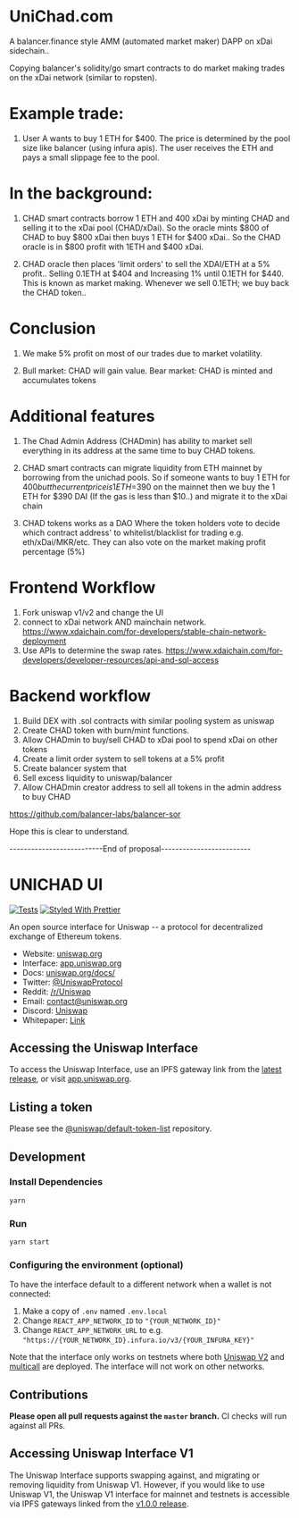 # UniChad.com
A balancer.finance style AMM (automated market maker) DAPP on xDai sidechain..

Copying balancer's solidity/go smart contracts to do market making trades on the xDai network (similar to ropsten).

# Example trade:
1. User A wants to buy 1 ETH for $400.
The price is determined by the pool size like balancer (using infura apis).
The user receives the ETH and pays a small slippage fee to the pool.

# In the background:
1. CHAD smart contracts borrow 1 ETH and 400 xDai by minting CHAD and selling it to the xDai pool (CHAD/xDai).
So the oracle mints $800 of CHAD to buy $800 xDai then buys 1 ETH for $400 xDai..
So the CHAD oracle is in $800 profit with 1ETH and $400 xDai.

2. CHAD oracle then places 'limit orders' to sell the XDAI/ETH at a 5% profit..
Selling 0.1ETH at $404 and Increasing 1% until 0.1ETH for $440.
This is known as market making.
Whenever we sell 0.1ETH; we buy back the CHAD token..

# Conclusion
1. We make 5% profit on most of our trades due to market volatility.

2. Bull market: CHAD will gain value.
Bear market: CHAD is minted and accumulates tokens

# Additional features

1. The Chad Admin Address (CHADmin) has ability to market sell everything in its address at the same time to buy CHAD tokens.

2. CHAD smart contracts can migrate liquidity from ETH mainnet by borrowing from the unichad pools.
So if someone wants to buy 1 ETH for $400 but the current price is 1ETH=$390 on the mainnet then we buy the 1 ETH for $390 DAI (If the gas is less than $10..) and migrate it to the xDai chain

3. CHAD tokens works as a DAO
Where the token holders vote to decide which contract address' to whitelist/blacklist for trading e.g. eth/xDai/MKR/etc.
They can also vote on the market making profit percentage (5%)

# Frontend Workflow

1. Fork uniswap v1/v2 and change the UI
2. connect to xDai network AND mainchain network.
https://www.xdaichain.com/for-developers/stable-chain-network-deployment
3. Use APIs to determine the swap rates.
https://www.xdaichain.com/for-developers/developer-resources/api-and-sql-access

# Backend workflow

1. Build DEX with .sol contracts with similar pooling system as uniswap
2. Create CHAD token with burn/mint functions.
3. Allow CHADmin to buy/sell CHAD to xDai pool to spend xDai on other tokens
4. Create a limit order system to sell tokens at a 5% profit
5. Create balancer system that
5. Sell excess liquidity to uniswap/balancer
6. Allow CHADmin creator address to sell all tokens in the admin address to buy CHAD

 https://github.com/balancer-labs/balancer-sor

Hope this is clear to understand.

--------------------------End of proposal-------------------------

# UNICHAD UI

[![Tests](https://github.com/Uniswap/uniswap-interface/workflows/Tests/badge.svg)](https://github.com/Uniswap/uniswap-interface/actions?query=workflow%3ATests)
[![Styled With Prettier](https://img.shields.io/badge/code_style-prettier-ff69b4.svg)](https://prettier.io/)

An open source interface for Uniswap -- a protocol for decentralized exchange of Ethereum tokens.

- Website: [uniswap.org](https://uniswap.org/)
- Interface: [app.uniswap.org](https://app.uniswap.org)
- Docs: [uniswap.org/docs/](https://uniswap.org/docs/)
- Twitter: [@UniswapProtocol](https://twitter.com/UniswapProtocol)
- Reddit: [/r/Uniswap](https://www.reddit.com/r/Uniswap/)
- Email: [contact@uniswap.org](mailto:contact@uniswap.org)
- Discord: [Uniswap](https://discord.gg/Y7TF6QA)
- Whitepaper: [Link](https://hackmd.io/C-DvwDSfSxuh-Gd4WKE_ig)

## Accessing the Uniswap Interface

To access the Uniswap Interface, use an IPFS gateway link from the
[latest release](https://github.com/Uniswap/uniswap-interface/releases/latest),
or visit [app.uniswap.org](https://app.uniswap.org).

## Listing a token

Please see the
[@uniswap/default-token-list](https://github.com/uniswap/default-token-list)
repository.

## Development

### Install Dependencies

```bash
yarn
```

### Run

```bash
yarn start
```

### Configuring the environment (optional)

To have the interface default to a different network when a wallet is not connected:

1. Make a copy of `.env` named `.env.local`
2. Change `REACT_APP_NETWORK_ID` to `"{YOUR_NETWORK_ID}"`
3. Change `REACT_APP_NETWORK_URL` to e.g. `"https://{YOUR_NETWORK_ID}.infura.io/v3/{YOUR_INFURA_KEY}"`

Note that the interface only works on testnets where both
[Uniswap V2](https://uniswap.org/docs/v2/smart-contracts/factory/) and
[multicall](https://github.com/makerdao/multicall) are deployed.
The interface will not work on other networks.

## Contributions

**Please open all pull requests against the `master` branch.**
CI checks will run against all PRs.

## Accessing Uniswap Interface V1

The Uniswap Interface supports swapping against, and migrating or removing liquidity from Uniswap V1. However,
if you would like to use Uniswap V1, the Uniswap V1 interface for mainnet and testnets is accessible via IPFS gateways
linked from the [v1.0.0 release](https://github.com/Uniswap/uniswap-interface/releases/tag/v1.0.0).
